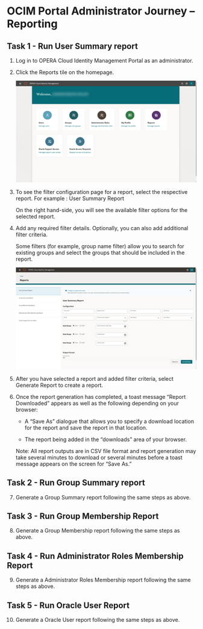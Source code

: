 # OCIM Portal Administrator Journey – Reporting​

## Task 1 - Run User Summary report ​

1. Log in to OPERA Cloud Identity Management Portal as an administrator.

2. Click the Reports tile on the homepage.

    ![Reporting](images/rep1.png)

3. To see the filter configuration page for a report, select the respective report. For example : User Summary Report

    On the right hand-side, you will see the available filter options for the selected report.

4. Add any required filter details. Optionally, you can also add additional filter criteria.

    Some filters (for example, group name filter) allow you to search for existing groups and select the groups that should be included in the report.

    ![Reporting](images/rep2.png)

5. After you have selected a report and added filter criteria, select Generate Report to create a report.

6. Once the report generation has completed, a toast message “Report Downloaded” appears as well as the following depending on your browser:

    * A “Save As” dialogue that allows you to specify a download location for the report and save the report in that location.

    * The report being added in the “downloads” area of your browser.

    Note: All report outputs are in CSV file format and report generation may take several minutes to download or several minutes before a toast message appears on the screen for “Save As.”

## Task 2 - Run Group Summary report ​

7. Generate a Group Summary report following the same steps as above.

## Task 3 - Run Group Membership Report​

8. Generate a Group Membership report following the same steps as above.

## Task 4 - Run Administrator Roles Membership Report​

9. Generate a Administrator Roles Membership report following the same steps as above.

## Task 5 - Run Oracle User Report

10. Generate a Oracle User report following the same steps as above.